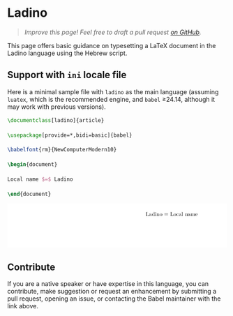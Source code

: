 # Ladino

<blockquote>
  <p><em>Improve this page! Feel free to draft a pull request <a href="https://github.com/latex3/babel/tree/docs/docs">on GitHub</a>.</em></p>
</blockquote>

This page offers basic guidance on typesetting a LaTeX document in the
Ladino language using the Hebrew script.

## Support with `ini` locale file

Here is a minimal sample file with `ladino` as the main language
(assuming `luatex`, which is the recommended engine, and `babel` ≥24.14,
although it may work with previous versions).

```tex
\documentclass[ladino]{article}

\usepackage[provide=*,bidi=basic]{babel}

\babelfont{rm}{NewComputerModern10}

\begin{document}

Local name $=$ Ladino

\end{document}
```

![](../media/locale-ladino.png)

## Contribute

If you are a native speaker or have expertise in this language, you can
contribute, make suggestion or request an enhancement by submitting a
pull request, opening an issue, or contacting the Babel maintainer with
the link above.